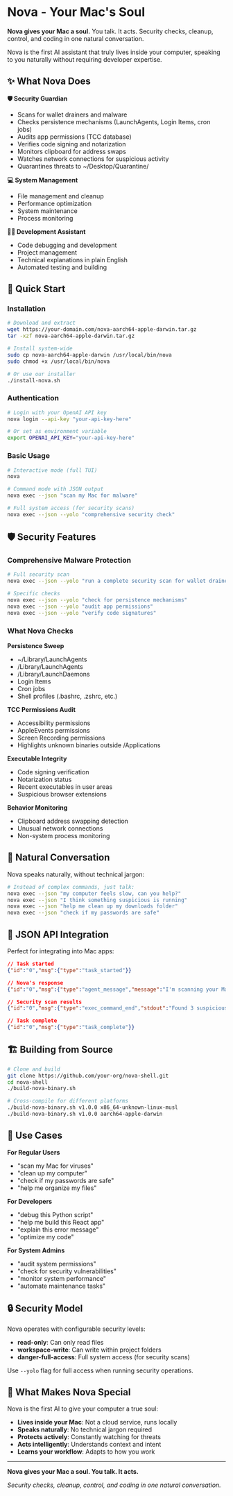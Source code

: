 # Nova - Your Mac's Soul

**Nova gives your Mac a soul.** You talk. It acts. Security checks, cleanup, control, and coding in one natural conversation.

Nova is the first AI assistant that truly lives inside your computer, speaking to you naturally without requiring developer expertise.

## ✨ What Nova Does

**🛡️ Security Guardian**
- Scans for wallet drainers and malware
- Checks persistence mechanisms (LaunchAgents, Login Items, cron jobs)
- Audits app permissions (TCC database)
- Verifies code signing and notarization
- Monitors clipboard for address swaps
- Watches network connections for suspicious activity
- Quarantines threats to ~/Desktop/Quarantine/

**💻 System Management**
- File management and cleanup
- Performance optimization
- System maintenance
- Process monitoring

**👨‍💻 Development Assistant**
- Code debugging and development
- Project management
- Technical explanations in plain English
- Automated testing and building

## 🚀 Quick Start

### Installation

```bash
# Download and extract
wget https://your-domain.com/nova-aarch64-apple-darwin.tar.gz
tar -xzf nova-aarch64-apple-darwin.tar.gz

# Install system-wide
sudo cp nova-aarch64-apple-darwin /usr/local/bin/nova
sudo chmod +x /usr/local/bin/nova

# Or use our installer
./install-nova.sh
```

### Authentication

```bash
# Login with your OpenAI API key
nova login --api-key "your-api-key-here"

# Or set as environment variable
export OPENAI_API_KEY="your-api-key-here"
```

### Basic Usage

```bash
# Interactive mode (full TUI)
nova

# Command mode with JSON output
nova exec --json "scan my Mac for malware"

# Full system access (for security scans)
nova exec --json --yolo "comprehensive security check"
```

## 🛡️ Security Features

### Comprehensive Malware Protection

```bash
# Full security scan
nova exec --json --yolo "run a complete security scan for wallet drainers"

# Specific checks
nova exec --json --yolo "check for persistence mechanisms"
nova exec --json --yolo "audit app permissions"
nova exec --json --yolo "verify code signatures"
```

### What Nova Checks

**Persistence Sweep**
- ~/Library/LaunchAgents
- /Library/LaunchAgents  
- /Library/LaunchDaemons
- Login Items
- Cron jobs
- Shell profiles (.bashrc, .zshrc, etc.)

**TCC Permissions Audit**
- Accessibility permissions
- AppleEvents permissions  
- Screen Recording permissions
- Highlights unknown binaries outside /Applications

**Executable Integrity**
- Code signing verification
- Notarization status
- Recent executables in user areas
- Suspicious browser extensions

**Behavior Monitoring**
- Clipboard address swapping detection
- Unusual network connections
- Non-system process monitoring

## 💬 Natural Conversation

Nova speaks naturally, without technical jargon:

```bash
# Instead of complex commands, just talk:
nova exec --json "my computer feels slow, can you help?"
nova exec --json "I think something suspicious is running"
nova exec --json "help me clean up my downloads folder"
nova exec --json "check if my passwords are safe"
```

## 🔧 JSON API Integration

Perfect for integrating into Mac apps:

```json
// Task started
{"id":"0","msg":{"type":"task_started"}}

// Nova's response
{"id":"0","msg":{"type":"agent_message","message":"I'm scanning your Mac for threats..."}}

// Security scan results
{"id":"0","msg":{"type":"exec_command_end","stdout":"Found 3 suspicious files..."}}

// Task complete
{"id":"0","msg":{"type":"task_complete"}}
```

## 🏗️ Building from Source

```bash
# Clone and build
git clone https://github.com/your-org/nova-shell.git
cd nova-shell
./build-nova-binary.sh

# Cross-compile for different platforms
./build-nova-binary.sh v1.0.0 x86_64-unknown-linux-musl
./build-nova-binary.sh v1.0.0 aarch64-apple-darwin
```

## 🎯 Use Cases

**For Regular Users**
- "scan my Mac for viruses"
- "clean up my computer"
- "check if my passwords are safe"
- "help me organize my files"

**For Developers**
- "debug this Python script"
- "help me build this React app"
- "explain this error message"
- "optimize my code"

**For System Admins**
- "audit system permissions"
- "check for security vulnerabilities"
- "monitor system performance"
- "automate maintenance tasks"

## 🔒 Security Model

Nova operates with configurable security levels:

- **read-only**: Can only read files
- **workspace-write**: Can write within project folders
- **danger-full-access**: Full system access (for security scans)

Use `--yolo` flag for full access when running security operations.

## 🌟 What Makes Nova Special

Nova is the first AI to give your computer a true soul:

- **Lives inside your Mac**: Not a cloud service, runs locally
- **Speaks naturally**: No technical jargon required
- **Protects actively**: Constantly watching for threats
- **Acts intelligently**: Understands context and intent
- **Learns your workflow**: Adapts to how you work

---

**Nova gives your Mac a soul. You talk. It acts.**

*Security checks, cleanup, control, and coding in one natural conversation.*

